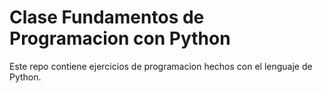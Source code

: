 # Clase Fundamentos de Programacion con Python

Este repo contiene ejercicios de programacion hechos con el lenguaje de Python.